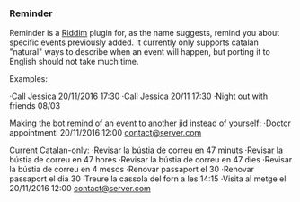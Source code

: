 ### Reminder

Reminder is a [Riddim](http://code.matthewwild.co.uk/riddim) plugin for, as the name suggests, remind you
about specific events previously added.
It currently only supports catalan "natural" ways to describe when an event will happen, but
porting it to English should not take much time.

Examples:

·Call Jessica 20/11/2016 17:30
·Call Jessica 20/11 17:30
·Night out with friends 08/03

Making the bot remind of an event to another jid instead of yourself:
·Doctor appointmentl 20/11/2016 12:00 contact@server.com

Current Catalan-only:
·Revisar la bústia de correu en 47 minuts
·Revisar la bústia de correu en 47 hores
·Revisar la bústia de correu en 47 dies
·Revisar la bústia de correu en 4 mesos
·Renovar passaport el 30
·Renovar passaport el dia 30
·Treure la cassola del forn a les 14:15
·Visita al metge el 20/11/2016 12:00 contact@server.com
